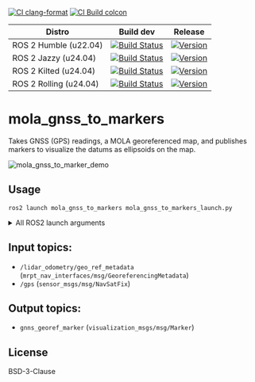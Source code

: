 [![CI clang-format](https://github.com/MOLAorg/mola_gnss_to_markers/actions/workflows/check-clang-format.yml/badge.svg)](https://github.com/MOLAorg/mola_gnss_to_markers/actions/workflows/check-clang-format.yml)
[![CI Build colcon](https://github.com/MOLAorg/mola_gnss_to_markers/actions/workflows/build-ros.yml/badge.svg)](https://github.com/MOLAorg/mola_gnss_to_markers/actions/workflows/build-ros.yml)


| Distro | Build dev | Release |
| --- | --- | --- |
| ROS 2 Humble (u22.04) | [![Build Status](https://build.ros2.org/job/Hdev__mola_gnss_to_markers__ubuntu_jammy_amd64/badge/icon)](https://build.ros2.org/job/Hdev__mola_gnss_to_markers__ubuntu_jammy_amd64/) | [![Version](https://img.shields.io/ros/v/humble/mola_gnss_to_markers)](https://index.ros.org/search/?term=mola_gnss_to_markers) |
| ROS 2 Jazzy (u24.04) | [![Build Status](https://build.ros2.org/job/Jdev__mola_gnss_to_markers__ubuntu_noble_amd64/badge/icon)](https://build.ros2.org/job/Jdev__mola_gnss_to_markers__ubuntu_noble_amd64/) | [![Version](https://img.shields.io/ros/v/jazzy/mola_gnss_to_markers)](https://index.ros.org/search/?term=mola_gnss_to_markers) |
| ROS 2 Kilted (u24.04) | [![Build Status](https://build.ros2.org/job/Kdev__mola_gnss_to_markers__ubuntu_noble_amd64/badge/icon)](https://build.ros2.org/job/Kdev__mola_gnss_to_markers__ubuntu_noble_amd64/) | [![Version](https://img.shields.io/ros/v/kilted/mola_gnss_to_markers)](https://index.ros.org/search/?term=mola_gnss_to_markers) |
| ROS 2 Rolling (u24.04) | [![Build Status](https://build.ros2.org/job/Rdev__mola_gnss_to_markers__ubuntu_noble_amd64/badge/icon)](https://build.ros2.org/job/Rdev__mola_gnss_to_markers__ubuntu_noble_amd64/) | [![Version](https://img.shields.io/ros/v/rolling/mola_gnss_to_markers)](https://index.ros.org/search/?term=mola_gnss_to_markers) |


# mola_gnss_to_markers

Takes GNSS (GPS) readings, a MOLA georeferenced map, and publishes markers to visualize the datums as ellipsoids on the map.

![mola_gnss_to_marker_demo](https://github.com/user-attachments/assets/f3b7201c-615a-4f00-800e-bbbe18925fc4)


## Usage

    ros2 launch mola_gnss_to_markers mola_gnss_to_markers_launch.py


<details>

<summary>All ROS2 launch arguments</summary>

    ros2 launch mola_gnss_to_markers mola_gnss_to_markers_launch.py --show-args
    Arguments (pass arguments as '<name>:=<value>'):
    
        'input_topic_gps':
            no description given
            (default: '/gps')
    
        'input_topic_georef_metadata':
            no description given
            (default: '/lidar_odometry/geo_ref_metadata')
    
        'output_topic_marker':
            no description given
            (default: '/gnss_georef_marker')
    
        'output_marker_line_width':
            no description given
            (default: '0.3')
    
        'output_marker_color':
            no description given
            (default: '[0.0, 1.0, 0.0, 0.6]')

</details>


## Input topics:

* ``/lidar_odometry/geo_ref_metadata`` (``mrpt_nav_interfaces/msg/GeoreferencingMetadata``)
* ``/gps``  (``sensor_msgs/msg/NavSatFix``)

## Output topics:

* ``gnns_georef_marker``  (``visualization_msgs/msg/Marker``)


## License

BSD-3-Clause
